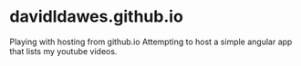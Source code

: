 davidldawes.github.io
=====================

Playing with hosting from github.io
Attempting to host a simple angular app that lists my youtube videos.
